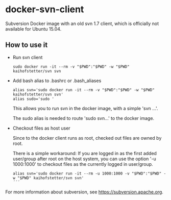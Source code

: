 # docker-svn-client
Subversion Docker image with an old svn 1.7 client, which is officially not available for Ubuntu 15.04.

## How to use it
* Run svn client
   
   ```
   sudo docker run -it --rm -v "$PWD":"$PWD" -w "$PWD" kaihofstetter/svn svn
   ```

* Add bash alias to .bashrc or .bash_aliases
   
   ```
   alias svn='sudo docker run -it --rm -v "$PWD":"$PWD" -w "$PWD" kaihofstetter/svn svn'
   alias sudo='sudo '
   ```
   
   This allows you to run svn in the docker image, with a simple 'svn ...'.
   
   The sudo alias is needed to route 'sudo svn...' to the docker image.
   
* Checkout files as host user
   
   Since to the docker client runs as root, checked out files are owned by root. 

   There is a simple workaround: If you are logged in as the first added user/group after root on the host system, you can use the option '-u 1000:1000' to checkout files as the currently logged in user/group.
   ```
   alias svn='sudo docker run -it --rm -u 1000:1000 -v "$PWD":"$PWD" -w "$PWD" kaihofstetter/svn svn'
   ´´´
   
For more information about subversion, see https://subversion.apache.org.


  
